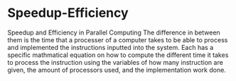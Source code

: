 # Speedup-Efficiency
Speedup and Efficiency in Parallel Computing 
The difference in between them is the time that a processer of a computer takes to be able to process and implemented the instructions inputted into the system. 
Each has a specific mathmatical equation on how to compute the different time it takes to process the instruction using the variables of how many instruction are given, the amount of processors used, and the implementation work done. 
